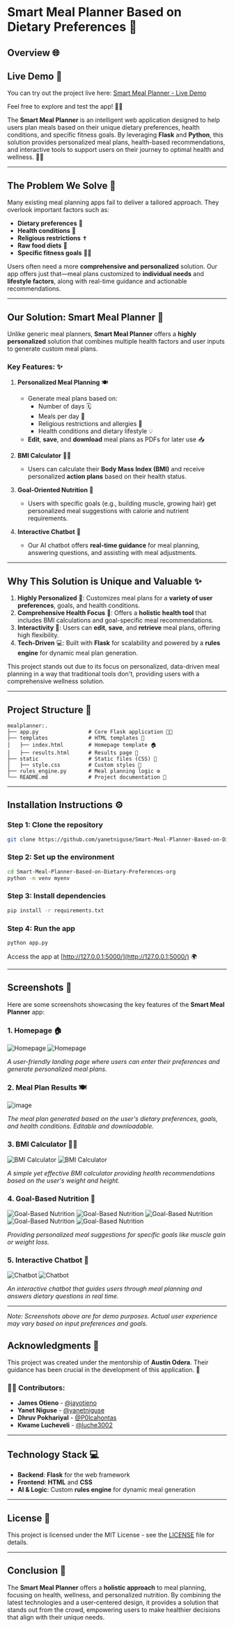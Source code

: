 
# Smart Meal Planner Based on Dietary Preferences 🥗

## Overview 🌐
## Live Demo 🚀

You can try out the project live here: [Smart Meal Planner - Live Demo](https://smart-meal-planner-based-on-dietary.onrender.com/)

Feel free to explore and test the app! 🥗🍲

The **Smart Meal Planner** is an intelligent web application designed to help users plan meals based on their unique dietary preferences, health conditions, and specific fitness goals. By leveraging **Flask** and **Python**, this solution provides personalized meal plans, health-based recommendations, and interactive tools to support users on their journey to optimal health and wellness. 💪🍏

---

## The Problem We Solve 🧐

Many existing meal planning apps fail to deliver a tailored approach. They overlook important factors such as:
- **Dietary preferences** 🌱
- **Health conditions** 🏥
- **Religious restrictions** ✝️
- **Raw food diets** 🥒
- **Specific fitness goals** 🏋️‍♂️

Users often need a more **comprehensive and personalized** solution. Our app offers just that—meal plans customized to **individual needs** and **lifestyle factors**, along with real-time guidance and actionable recommendations.

---

## Our Solution: Smart Meal Planner 🚀

Unlike generic meal planners, **Smart Meal Planner** offers a **highly personalized** solution that combines multiple health factors and user inputs to generate custom meal plans.

### Key Features: ✨

1. **Personalized Meal Planning** 🍽️
   - Generate meal plans based on:
     - Number of days 🗓️
     - Meals per day 🍴
     - Religious restrictions and allergies 🚫
     - Health conditions and dietary lifestyle 💡
   - **Edit**, **save**, and **download** meal plans as PDFs for later use 📥

2. **BMI Calculator** 🧑‍⚕️
   - Users can calculate their **Body Mass Index (BMI)** and receive personalized **action plans** based on their health status.

3. **Goal-Oriented Nutrition** 🎯
   - Users with specific goals (e.g., building muscle, growing hair) get personalized meal suggestions with calorie and nutrient requirements.

4. **Interactive Chatbot** 🤖
   - Our AI chatbot offers **real-time guidance** for meal planning, answering questions, and assisting with meal adjustments.

---

## Why This Solution is Unique and Valuable ✨

1. **Highly Personalized** 🎨: Customizes meal plans for a **variety of user preferences**, goals, and health conditions.
2. **Comprehensive Health Focus** 🏥: Offers a **holistic health tool** that includes BMI calculations and goal-specific meal recommendations.
3. **Interactivity** 🔄: Users can **edit**, **save**, and **retrieve** meal plans, offering high flexibility.
4. **Tech-Driven** 💻: Built with **Flask** for scalability and powered by a **rules engine** for dynamic meal plan generation.

This project stands out due to its focus on personalized, data-driven meal planning in a way that traditional tools don't, providing users with a comprehensive wellness solution.

---

## Project Structure 📂

```
mealplanner:.
├── app.py                # Core Flask application 🧑‍💻
├── templates             # HTML templates 📑
│   ├── index.html        # Homepage template 🏠
│   ├── results.html      # Results page 📝
├── static                # Static files (CSS) 🎨
│   ├── style.css         # Custom styles 🎨
├── rules_engine.py       # Meal planning logic ⚙️
└── README.md             # Project documentation 📖
```

---

## Installation Instructions ⚙️

### Step 1: Clone the repository
```bash
git clone https://github.com/yanetniguse/Smart-Meal-Planner-Based-on-Dietary-Preferences-org.git
```

### Step 2: Set up the environment
```bash
cd Smart-Meal-Planner-Based-on-Dietary-Preferences-org
python -m venv myenv
```

### Step 3: Install dependencies
```bash
pip install -r requirements.txt
```

### Step 4: Run the app
```bash
python app.py
```

Access the app at [http://127.0.0.1:5000/](http://127.0.0.1:5000/) 🌍

---
## Screenshots 📸

Here are some screenshots showcasing the key features of the **Smart Meal Planner** app:

### 1. **Homepage** 🏠
![Homepage](https://github.com/user-attachments/assets/5623adbe-ec12-4ddf-8249-8e7077c1ae2d)
![Homepage](https://github.com/user-attachments/assets/3c3c06a8-069c-4d15-bc49-a2bbd8f2ae72)


_A user-friendly landing page where users can enter their preferences and generate personalized meal plans._

### 2. **Meal Plan Results** 🍽️
![image](https://github.com/user-attachments/assets/ec6e5521-58f9-4c9d-8772-1a38d4916985)

_The meal plan generated based on the user's dietary preferences, goals, and health conditions. Editable and downloadable._

### 3. **BMI Calculator** 🧑‍⚕️
![BMI Calculator](https://github.com/user-attachments/assets/f8598932-d48a-4e3f-8a27-4324ecf853f0)
![BMI Calculator](https://github.com/user-attachments/assets/92caa430-95d9-4592-b05d-03893f3b2207)

_A simple yet effective BMI calculator providing health recommendations based on the user's weight and height._

### 4. **Goal-Based Nutrition** 🎯
![Goal-Based Nutrition](https://github.com/user-attachments/assets/02b021dc-5d4f-4383-9d64-b1a67371b329)
![Goal-Based Nutrition](https://github.com/user-attachments/assets/940505fd-a8c0-4a9f-83e5-f1d5e29f99bc)
![Goal-Based Nutrition](https://github.com/user-attachments/assets/a3a845c9-33a7-47c6-a007-c4d8f6fe4401)
![Goal-Based Nutrition](https://github.com/user-attachments/assets/7c1faefb-7bc7-4884-8696-23d7d0d78499)
![Goal-Based Nutrition](https://github.com/user-attachments/assets/4ab0f5d0-703b-450c-b61a-a8a95165a9a3)

_Providing personalized meal suggestions for specific goals like muscle gain or weight loss._

### 5. **Interactive Chatbot** 🤖
![Chatbot](https://github.com/user-attachments/assets/41df0aef-b9d0-4145-887a-cf5efd713178)
![Chatbot](https://github.com/user-attachments/assets/4545b312-6b95-44c3-b40d-0bfd452e1a47)

_An interactive chatbot that guides users through meal planning and answers dietary questions in real time._

---

*Note: Screenshots above are for demo purposes. Actual user experience may vary based on input preferences and goals.*

## Acknowledgments 🙌

This project was created under the mentorship of **Austin Odera**. Their guidance has been crucial in the development of this application. 🙏

### 👨‍💻 **Contributors**:

- **James Otieno** - [@jayotieno](https://github.com/jayotieno)
- **Yanet Niguse** - [@yanetniguse](https://github.com/yanetniguse)
- **Dhruv Pokhariyal** - [@P0lcahontas](https://github.com/P0lcahontas)
- **Kwame Lucheveli** - [@luche3002](https://github.com/luche3002)

---

## Technology Stack 💻

- **Backend**: **Flask** for the web framework
- **Frontend**: **HTML** and **CSS**
- **AI & Logic**: Custom **rules engine** for dynamic meal generation

---

## License 📜

This project is licensed under the MIT License - see the [LICENSE](LICENSE) file for details.

---

## Conclusion 🌟

The **Smart Meal Planner** offers a **holistic approach** to meal planning, focusing on health, wellness, and personalized nutrition. By combining the latest technologies and a user-centered design, it provides a solution that stands out from the crowd, empowering users to make healthier decisions that align with their unique needs. 

```
